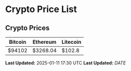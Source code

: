 # Crypto Price List

## Crypto Prices
| Bitcoin | Ethereum | Litecoin |
| ------- | -------- | -------- |
| $94102 | $3268.04 | $102.8 |
**Last Updated:** 2025-01-11 17:30 UTC
**Last Updated:** $DATE$
